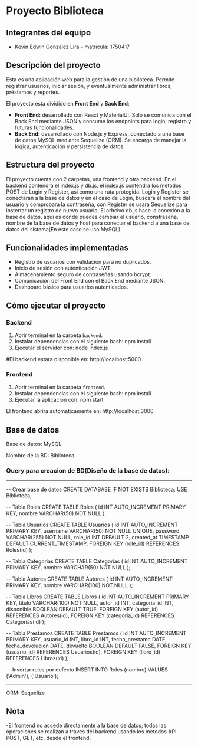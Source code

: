 # Proyecto Biblioteca

## Integrantes del equipo
- Kevin Edwin Gonzalez Lira – matrícula: 1750417  


## Descripción del proyecto
Esta es una aplicación web para la gestión de una biblioteca. Permite registrar usuarios, iniciar sesión, y eventualmente administrar libros, préstamos y reportes.  

El proyecto está dividido en **Front End** y **Back End**:

- **Front End:** desarrollado con React y MaterialUI. Solo se comunica con el Back End mediante JSON y consume los endpoints para login, registro y futuras funcionalidades.
- **Back End:** desarrollado con Node.js y Express, conectado a una base de datos MySQL mediante Sequelize (ORM). Se encarga de manejar la lógica, autenticación y persistencia de datos.

## Estructura del proyecto
El proyecto cuenta con 2 carpetas, una frontend y otra backend.
En el backend contendra el index.js y db.js, el index.js contendra los metodos POST de Login y Register, asi como una ruta protegida.
Login y Register se conectaran a la base de datos y en el caso de Login, buscara el nombre del usuario y comprobara la contraseña, con Register se usara Sequelize para instertar un registro de nuevo usuario.
El arhcivo db.js hace la conexión a la base de datos, aqui es donde puedes cambiar el usuario, constraseña, nombre de la base de datos y host para conectar el backend a una base de datos del sistema(En este caso se uso MySQL).


## Funcionalidades implementadas
- Registro de usuarios con validación para no duplicados.
- Inicio de sesión con autenticación JWT.
- Almacenamiento seguro de contraseñas usando bcrypt.
- Comunicación del Front End con el Back End mediante JSON.
- Dashboard básico para usuarios autenticados.

## Cómo ejecutar el proyecto

### Backend
1. Abrir terminal en la carpeta `backend`.
2. Instalar dependencias con el siguiente bash:
npm install
3. Ejecutar el servidor con:
node index.js

#El backend estara disponible en: http://localhost:5000

### Frontend
1. Abrir terminal en la carpeta `frontend`.
2. Instalar dependencias con el siguiente bash:
npm install
3. Ejecutar la aplicación con:
npm start

El frontend abrira automaticamente en: http://localhost:3000

## Base de datos

Base de datos: MySQL

Nombre de la BD: Biblioteca

### Query para creacion de BD(Diseño de la base de datos):
---------------------------------------------------------------------------------
-- Crear base de datos
CREATE DATABASE IF NOT EXISTS Biblioteca;
USE Biblioteca;

-- Tabla Roles
CREATE TABLE Roles (
  id INT AUTO_INCREMENT PRIMARY KEY,
  nombre VARCHAR(50) NOT NULL
);

-- Tabla Usuarios
CREATE TABLE Usuarios (
  id INT AUTO_INCREMENT PRIMARY KEY,
  username VARCHAR(50) NOT NULL UNIQUE,
  password VARCHAR(255) NOT NULL,
  role_id INT DEFAULT 2,
  created_at TIMESTAMP DEFAULT CURRENT_TIMESTAMP,
  FOREIGN KEY (role_id) REFERENCES Roles(id)
);

-- Tabla Categorias
CREATE TABLE Categorias (
  id INT AUTO_INCREMENT PRIMARY KEY,
  nombre VARCHAR(50) NOT NULL
);

-- Tabla Autores
CREATE TABLE Autores (
  id INT AUTO_INCREMENT PRIMARY KEY,
  nombre VARCHAR(100) NOT NULL
);

-- Tabla Libros
CREATE TABLE Libros (
  id INT AUTO_INCREMENT PRIMARY KEY,
  titulo VARCHAR(100) NOT NULL,
  autor_id INT,
  categoria_id INT,
  disponible BOOLEAN DEFAULT TRUE,
  FOREIGN KEY (autor_id) REFERENCES Autores(id),
  FOREIGN KEY (categoria_id) REFERENCES Categorias(id)
);

-- Tabla Prestamos
CREATE TABLE Prestamos (
  id INT AUTO_INCREMENT PRIMARY KEY,
  usuario_id INT,
  libro_id INT,
  fecha_prestamo DATE,
  fecha_devolucion DATE,
  devuelto BOOLEAN DEFAULT FALSE,
  FOREIGN KEY (usuario_id) REFERENCES Usuarios(id),
  FOREIGN KEY (libro_id) REFERENCES Libros(id)
);

-- Insertar roles por defecto
INSERT INTO Roles (nombre) VALUES ('Admin'), ('Usuario');

----------------------------------------------------------------------------------

ORM: Sequelize

## Nota

-El frontend no accede directamente a la base de datos; todas las operaciones se realizan a través del backend usando los metodos API POST, GET, etc. desde el frontend.

